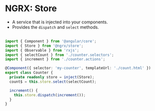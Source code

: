 <!-- .slide: class="with-code inconsolata" -->

# NGRX: Store

- A service that is injected into your components.
- Provides the `dispatch` and `select` methods.<br/><br/>

```typescript
import { Component } from '@angular/core';
import { Store } from '@ngrx/store';
import { Observable } from 'rxjs';
import { selectCount } from './counter.selectors';
import { increment } from './counter.actions';

@Component({ selector: 'my-counter', templateUrl: './count.html' })
export class Counter {
  private readonly store = inject(Store);
  count$ = this.store.select(selectCount);

  increment() {
    this.store.dispatch(increment());
  }
}
```

<!-- .element: class="small-code" -->
